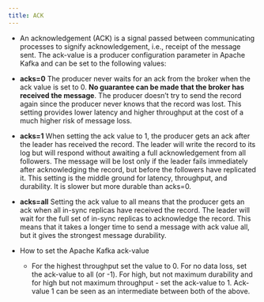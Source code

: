 ```yaml
---
title: ACK
---
```


- An acknowledgement (ACK) is a signal passed between communicating processes to signify acknowledgement, i.e., receipt of the message sent. The ack-value is a producer configuration parameter in Apache Kafka and can be set to the following values:

- **acks=0** The producer never waits for an ack from the broker when the ack value is set to 0. **No guarantee can be made that the broker has received the message**. The producer doesn’t try to send the record again since the producer never knows that the record was lost. This setting provides lower latency and higher throughput at the cost of a much higher risk of message loss.

- **acks=1** When setting the ack value to 1, the producer gets an ack after the leader has received the record. The leader will write the record to its log but will respond without awaiting a full acknowledgement from all followers. The message will be lost only if the leader fails immediately after acknowledging the record, but before the followers have replicated it. This setting is the middle ground for latency, throughput, and durability. It is slower but more durable than acks=0.

- **acks=all** Setting the ack value to all means that the producer gets an ack when all in-sync replicas have received the record. The leader will wait for the full set of in-sync replicas to acknowledge the record. This means that it takes a longer time to send a message with ack value all, but it gives the strongest message durability.

- How to set the Apache Kafka ack-value
	 - For the highest throughput set the value to 0. For no data loss, set the ack-value to all (or -1). For high, but not maximum durability and for high but not maximum throughput - set the ack-value to 1. Ack-value 1 can be seen as an intermediate between both of the above.
